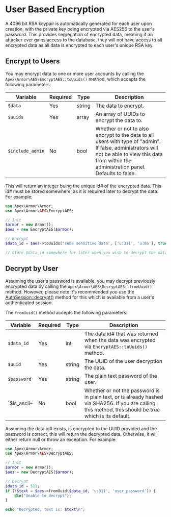 
# User Based Encryption

A 4096 bit RSA keypair is automatically generated for each user upon creation, with the private key being encrypted via AES256 to the user's password.  This provides segregation of encrypted data, meaning if an attacker ever gains access to the database, they will not have access to all encrypted data as all data is encrypted to each user's unique RSA key.


## Encrypt to Users
You may encrypt data to one or more user accounts by calling the `Apex\Armor\AES\EncryptAES::toUuids()` method, which accepts the following parameters:

Variable | Required | Type | Description
------------- |------------- |------------- |------------- 
`$data` | Yes | string | The data to encrypt.
`$uuids` | Yes | array | An array of UUIDs to encrypt the data to.
`$include_admin` | No | bool | Whether or not to also encrypt to the data to all users with type of "admin".  If false, administrators will not be able to view this data from within the administration panel.  Defaults to false.

This will return an integer being the unique id# of the encrypted data.  This id# must be stored somewhere, as it is required later to decrypt the data.  For example:

~~~php
use Apex\Armor\Armor;
use Apex\Armor\AES\EncryptAES;

// Init
$armor = new Armor();
$aes = new EncryptAES($armor);

// Encrypt 
$data_id = $aes->toUuids('some sensitive data', ['u:311', 'u:85'], true);

// Store $data_id somewhere for later when you wish to decrypt the data
~~~


## Decrypt by User

Assuming the user's password is available, you may decrypt previously encrypted data by calling the `Apex\Armor\AES\DecryptAES::fromUuid()` method.  However, please note it's recommended you use the [AuthSession::decrypt()](./session_encrypt.md) method for this which is available from a user's authenticated session.

The `fromUuid()` method accepts the following parameters:

Variable | Required | Type | Description
------------- |------------- |------------- |------------- 
`$data_id` | Yes | int | The data id# that was returned when the data was encrypted via `EncryptAES::toUuids()` method.
`$uuid` | Yes | string | The UUID of the user decryption the data.
`$password` | Yes | string | The plain text password of the user.
`$is_ascii~ | No | bool | Whether or not the password is in plain text, or is already hashed via SHA256.  If you are calling this method, this should be true which is its default.

Assuming the data id# exists, is encrypted to the UUID provided and the password is correct, this will return the decrypted data.  Otherwise, it will either return null or throw an exception.  For example:

~~~php
use Apex\Armor\Armor;
use Apex\Armor\AES\DecryptAES;

// Init
$armor = new Armor();
$aes = new DecryptAES($armor);

// Decrypt
$data_id = 511;
if (!$text = $aes->fromUuid($data_id, 'u:311', 'user_password')) { 
    die("Unable to decrypt");
}

echo "Decrypted, text is: $text\n";
~~~

